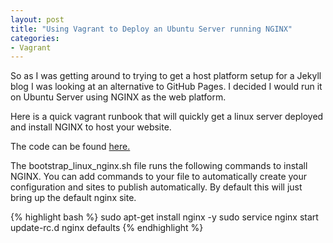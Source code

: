 ```yaml
---
layout: post
title: "Using Vagrant to Deploy an Ubuntu Server running NGINX"
categories:
- Vagrant
---
```

So as I was getting around to trying to get a host platform setup for a Jekyll blog I was looking at an alternative to GitHub Pages. I decided I would run it on Ubuntu Server using NGINX as the web platform.

Here is a quick vagrant runbook that will quickly get a linux server deployed and install NGINX to host your website.

The code can be found [here.](https://github.com/dstamen/Vagrant/tree/master/jekyll-nginx)

The bootstrap_linux_nginx.sh file runs the following commands to install NGINX. You can add commands to your file to automatically create your configuration and sites to publish automatically. By default this will just bring up the default nginx site.

{% highlight bash %}
sudo apt-get install nginx -y
sudo service nginx start
update-rc.d nginx defaults
{% endhighlight %}
